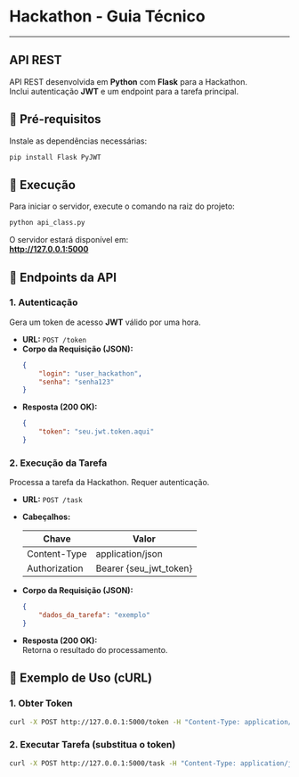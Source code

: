 # Hackathon - Guia Técnico

---

## API REST

API REST desenvolvida em **Python** com **Flask** para a Hackathon.  
Inclui autenticação **JWT** e um endpoint para a tarefa principal.



## 🧩 Pré-requisitos

Instale as dependências necessárias:

```bash
pip install Flask PyJWT
```

## 🚀 Execução

Para iniciar o servidor, execute o comando na raiz do projeto:

```bash
python api_class.py
```

O servidor estará disponível em:  
**http://127.0.0.1:5000**

## 🔗 Endpoints da API

### 1. Autenticação

Gera um token de acesso **JWT** válido por uma hora.

- **URL:** `POST /token`
- **Corpo da Requisição (JSON):**
  ```json
  {
      "login": "user_hackathon",
      "senha": "senha123"
  }
  ```
- **Resposta (200 OK):**
  ```json
  {
      "token": "seu.jwt.token.aqui"
  }
  ```

### 2. Execução da Tarefa

Processa a tarefa da Hackathon. Requer autenticação.

- **URL:** `POST /task`
- **Cabeçalhos:**

  | Chave          | Valor                    |
  |----------------|--------------------------|
  | Content-Type   | application/json          |
  | Authorization  | Bearer {seu_jwt_token}   |

- **Corpo da Requisição (JSON):**
  ```json
  {
      "dados_da_tarefa": "exemplo"
  }
  ```

- **Resposta (200 OK):**  
  Retorna o resultado do processamento.

## 🧪 Exemplo de Uso (cURL)

### 1. Obter Token

```bash
curl -X POST http://127.0.0.1:5000/token -H "Content-Type: application/json" -d '{"login": "user_hackathon", "senha": "senha123"}'
```

### 2. Executar Tarefa (substitua o token)

```bash
curl -X POST http://127.0.0.1:5000/task -H "Content-Type: application/json" -H "Authorization: Bearer seu.jwt.token.aqui" -d '{"dados_da_tarefa": "exemplo"}'
```
